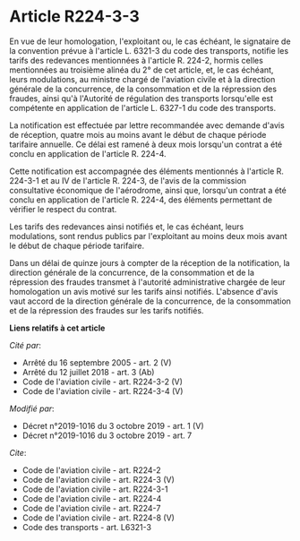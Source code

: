 # Article R224-3-3

En vue de leur homologation, l'exploitant ou, le cas échéant, le signataire de la convention prévue à l'article L. 6321-3 du
code des transports, notifie les tarifs des redevances mentionnées à l'article R. 224-2, hormis celles mentionnées au
troisième alinéa du 2° de cet article, et, le cas échéant, leurs modulations, au ministre chargé de l'aviation civile et à la
direction générale de la concurrence, de la consommation et de la répression des fraudes, ainsi qu'à l'Autorité de régulation
des transports lorsqu'elle est compétente en application de l'article L. 6327-1 du code des transports.

La notification est effectuée par lettre recommandée avec demande d'avis de réception, quatre mois au moins avant le début de
chaque période tarifaire annuelle. Ce délai est ramené à deux mois lorsqu'un contrat a été conclu en application de l'article
R. 224-4.

Cette notification est accompagnée des éléments mentionnés à l'article R. 224-3-1 et au IV de l'article R. 224-3, de l'avis
de la commission consultative économique de l'aérodrome, ainsi que, lorsqu'un contrat a été conclu en application de
l'article R. 224-4, des éléments permettant de vérifier le respect du contrat.

Les tarifs des redevances ainsi notifiés et, le cas échéant, leurs modulations, sont rendus publics par l'exploitant au moins
deux mois avant le début de chaque période tarifaire.

Dans un délai de quinze jours à compter de la réception de la notification, la direction générale de la concurrence, de la
consommation et de la répression des fraudes transmet à l'autorité administrative chargée de leur homologation un avis motivé
sur les tarifs ainsi notifiés. L'absence d'avis vaut accord de la direction générale de la concurrence, de la consommation et
de la répression des fraudes sur les tarifs notifiés.

**Liens relatifs à cet article**

_Cité par_:

  - Arrêté du 16 septembre 2005 - art. 2 (V)
  - Arrêté du 12 juillet 2018 - art. 3 (Ab)
  - Code de l'aviation civile - art. R224-3-2 (V)
  - Code de l'aviation civile - art. R224-3-4 (V)

_Modifié par_:

  - Décret n°2019-1016 du 3 octobre 2019 - art. 1 (V)
  - Décret n°2019-1016 du 3 octobre 2019 - art. 7

_Cite_:

  - Code de l'aviation civile - art. R224-2
  - Code de l'aviation civile - art. R224-3 (V)
  - Code de l'aviation civile - art. R224-3-1
  - Code de l'aviation civile - art. R224-4
  - Code de l'aviation civile - art. R224-7
  - Code de l'aviation civile - art. R224-8 (V)
  - Code des transports - art. L6321-3
